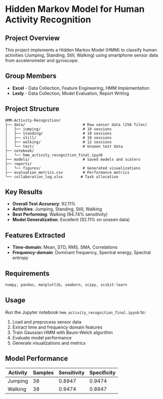 # Hidden Markov Model for Human Activity Recognition

## Project Overview
This project implements a Hidden Markov Model (HMM) to classify human activities (Jumping, Standing, Still, Walking) using smartphone sensor data from accelerometer and gyroscope.

## Group Members
- **Excel** - Data Collection, Feature Engineering, HMM Implementation
- **Lesly** - Data Collection, Model Evaluation, Report Writing

## Project Structure
```
HMM-Activity-Recognition/
├── data/                          # Raw sensor data (258 files)
│   ├── jumping/                   # 10 sessions
│   ├── standing/                  # 10 sessions  
│   ├── still/                     # 10 sessions
│   ├── walking/                   # 12 sessions
│   └── test/                      # Unseen test data
├── notebook/
│   └── hmm_activity_recognition_final.ipynb
├── models/                        # Saved models and scalers
├── reports/
│   └── figures/                   # Generated visualizations
├── evaluation_metrics.csv         # Performance metrics
└── collaboration_log.xlsx        # Task allocation
```

## Key Results
- **Overall Test Accuracy**: 92.11%
- **Activities**: Jumping, Standing, Still, Walking
- **Best Performing**: Walking (94.74% sensitivity)
- **Model Generalization**: Excellent (92.11% on unseen data)

## Features Extracted
- **Time-domain**: Mean, STD, RMS, SMA, Correlations
- **Frequency-domain**: Dominant frequency, Spectral energy, Spectral entropy

## Requirements
```bash
numpy, pandas, matplotlib, seaborn, scipy, scikit-learn
```

## Usage
Run the Jupyter notebook `hmm_activity_recognition_final.ipynb` to:
1. Load and preprocess sensor data
2. Extract time and frequency domain features
3. Train Gaussian HMM with Baum-Welch algorithm
4. Evaluate model performance
5. Generate visualizations and metrics

## Model Performance
| Activity | Samples | Sensitivity | Specificity |
|----------|---------|-------------|-------------|
| Jumping  | 38      | 0.8947      | 0.9474      |
| Walking  | 38      | 0.9474      | 0.8947      |
```
